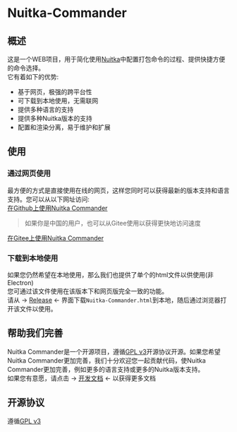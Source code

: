 # Nuitka-Commander

## 概述

这是一个WEB项目，用于简化使用[Nuitka](https://nuitka.net)中配置打包命令的过程、提供快捷方便的命令选择。  
它有着如下的优势:

- 基于网页，极强的跨平台性
- 可下载到本地使用，无需联网
- 提供多种语言的支持
- 提供多种Nuitka版本的支持
- 配置和渲染分离，易于维护和扩展

## 使用

### 通过网页使用

最方便的方式是直接使用在线的网页，这样您同时可以获得最新的版本支持和语言支持。您可以从以下网址访问:  
[在Github上使用Nuitka Commander](https://nuitka-commander.github.io)
> 如果你是中国的用户，也可以从Gitee使用以获得更快地访问速度

[在Gitee上使用Nuitka Commander](https://nuitka-commander.gitee.io)

### 下载到本地使用

如果您仍然希望在本地使用，那么我们也提供了单个的html文件以供使用(非Electron)  
您可通过该文件使用在该版本下和网页版完全一致的功能。  
请从 -> [Release](https://github.com/Nuitka-Commander/nuitka-commander.github.io/releases/latest) <-
界面下载`Nuitka-Commander.html`到本地，随后通过浏览器打开该文件以使用。

## 帮助我们完善

Nuitka Commander是一个开源项目，遵循[GPL v3](./LICENSE)开源协议开源。如果您希望Nuitka Commander更加完善，我们十分欢迎您一起贡献代码，使Nuitka
Commander更加完善，例如更多的语言支持或更多的Nuitka版本支持。    
如果您有意愿，请点击 -> [开发文档](./docs/get_involved.md) <- 以获得更多文档

## 开源协议

遵循[GPL v3](./LICENSE)


